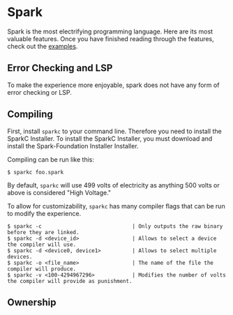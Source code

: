 # Spark
Spark is the most electrifying programming language. Here are its most valuable features. 
Once you have finished reading through the features, check out the [examples](https://github.com/msmith24-coding/Spark/blob/master/Examples.md).

## Error Checking and LSP
To make the experience more enjoyable, spark does not have any form of error checking or LSP.

## Compiling
First, install `sparkc` to your command line. Therefore you need to install the SparkC Installer.
To install the SparkC Installer, you must download and install the Spark-Foundation Installer Installer. 

Compiling can be run like this:
```
$ sparkc foo.spark
```

By default, `sparkc` will use 499 volts of electricity as anything 500 volts or above is considered "High Voltage."  

To allow for customizability, `sparkc` has many compiler flags that can be run to modify the experience.

```
$ sparkc -c                             | Only outputs the raw binary before they are linked.
$ sparkc -d <device_id>                 | Allows to select a device the compiler will use.
$ sparkc -d <device0, device1>          | Allows to select multiple devices.
$ sparkc -o <file_name>                 | The name of the file the compiler will produce.
$ sparkc -v <100-4294967296>            | Modifies the number of volts the compiler will provide as punishment.
```

## Ownership

